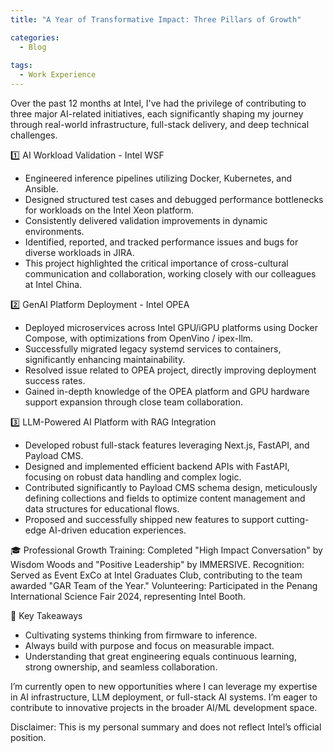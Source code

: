 ```yaml
---
title: "A Year of Transformative Impact: Three Pillars of Growth"

categories:
  - Blog
  
tags:
  - Work Experience
---
```


Over the past 12 months at Intel, I've had the privilege of contributing to three major AI-related initiatives, each significantly shaping my journey through real-world infrastructure, full-stack delivery, and deep technical challenges.

1️⃣ AI Workload Validation - Intel WSF
- Engineered inference pipelines utilizing Docker, Kubernetes, and Ansible.
- Designed structured test cases and debugged performance bottlenecks for workloads on the Intel Xeon platform.
- Consistently delivered validation improvements in dynamic environments.
- Identified, reported, and tracked performance issues and bugs for diverse workloads in JIRA.
- This project highlighted the critical importance of cross-cultural communication and collaboration, working closely with our colleagues at Intel China.

2️⃣ GenAI Platform Deployment - Intel OPEA
- Deployed microservices across Intel GPU/iGPU platforms using Docker Compose, with optimizations from OpenVino / ipex-llm.
- Successfully migrated legacy systemd services to containers, significantly enhancing maintainability.
- Resolved issue related to OPEA project, directly improving deployment success rates.
- Gained in-depth knowledge of the OPEA platform and GPU hardware support expansion through close team collaboration.

3️⃣ LLM-Powered AI Platform with RAG Integration
- Developed robust full-stack features leveraging Next.js, FastAPI, and Payload CMS.
- Designed and implemented efficient backend APIs with FastAPI, focusing on robust data handling and complex logic.
- Contributed significantly to Payload CMS schema design, meticulously defining collections and fields to optimize content management and data structures for educational flows.
- Proposed and successfully shipped new features to support cutting-edge AI-driven education experiences.

🎓 Professional Growth
Training: Completed "High Impact Conversation" by Wisdom Woods and "Positive Leadership" by IMMERSIVE.
Recognition: Served as Event ExCo at Intel Graduates Club, contributing to the team awarded "GAR Team of the Year."
Volunteering: Participated in the Penang International Science Fair 2024, representing Intel Booth.

🧠 Key Takeaways
- Cultivating systems thinking from firmware to inference.
- Always build with purpose and focus on measurable impact.
- Understanding that great engineering equals continuous learning, strong ownership, and seamless collaboration.

I’m currently open to new opportunities where I can leverage my expertise in AI infrastructure, LLM deployment, or full-stack AI systems. I’m eager to contribute to innovative projects in the broader AI/ML development space.

Disclaimer: This is my personal summary and does not reflect Intel’s official position.